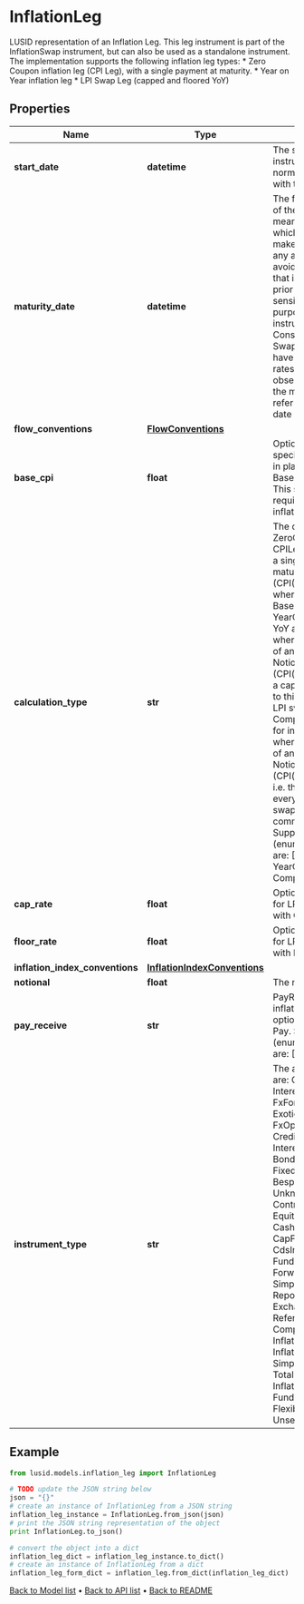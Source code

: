 # InflationLeg

LUSID representation of an Inflation Leg.  This leg instrument is part of the InflationSwap instrument, but can also be used as a standalone instrument.  The implementation supports the following inflation leg types:  * Zero Coupon inflation leg (CPI Leg), with a single payment at maturity.  * Year on Year inflation leg  * LPI Swap Leg (capped and floored YoY)

## Properties
Name | Type | Description | Notes
------------ | ------------- | ------------- | -------------
**start_date** | **datetime** | The start date of the instrument. This is normally synonymous with the trade-date. | 
**maturity_date** | **datetime** | The final maturity date of the instrument. This means the last date on which the instruments makes a payment of any amount.  For the avoidance of doubt, that is not necessarily prior to its last sensitivity date for the purposes of risk; e.g. instruments such as  Constant Maturity Swaps (CMS) often have sensitivities to rates that may well be observed or set prior to the maturity date, but refer to a termination date beyond it. | 
**flow_conventions** | [**FlowConventions**](FlowConventions.md) |  | 
**base_cpi** | **float** | Optional BaseCPI, if specified it will be used in place of BaseCPI(StartDate).  This should not be required for standard inflation swaps. | [optional] 
**calculation_type** | **str** | The calculation type.  ZeroCoupon is used for CPILegs where there is a single payment at maturity of  Notional * (CPI(T) / CPI(T0) - 1)  where CPI(T0) is the BaseCPI of this leg  YearOnYear is used for YoY and LPI swap legs where there is a series of annual payments  Notional * dayCount * (CPI(t) / CPI(t-1) - 1)  If a cap and floor is added to this it becomes an LPI swap leg.  Compounded is used for inflation swap legs where there is a series of annual payments  Notional * dayCount * (CPI(t) / CPI(T0) - 1)  i.e. the BaseCPI is used every year. These swaps are not as common as CPI or    Supported string (enumeration) values are: [ZeroCoupon, YearOnYear, Compounded]. | 
**cap_rate** | **float** | Optional cap, needed for LPI Legs or CPI Legs with Caps | [optional] 
**floor_rate** | **float** | Optional floor, needed for LPI Legs or CPI Legs with Floors. | [optional] 
**inflation_index_conventions** | [**InflationIndexConventions**](InflationIndexConventions.md) |  | 
**notional** | **float** | The notional | 
**pay_receive** | **str** | PayReceive flag for the inflation leg.  This field is optional and defaults to Pay.    Supported string (enumeration) values are: [Pay, Receive]. | [optional] 
**instrument_type** | **str** | The available values are: QuotedSecurity, InterestRateSwap, FxForward, Future, ExoticInstrument, FxOption, CreditDefaultSwap, InterestRateSwaption, Bond, EquityOption, FixedLeg, FloatingLeg, BespokeCashFlowsLeg, Unknown, TermDeposit, ContractForDifference, EquitySwap, CashPerpetual, CapFloor, CashSettled, CdsIndex, Basket, FundingLeg, FxSwap, ForwardRateAgreement, SimpleInstrument, Repo, Equity, ExchangeTradedOption, ReferenceInstrument, ComplexBond, InflationLinkedBond, InflationSwap, SimpleCashFlowLoan, TotalReturnSwap, InflationLeg, FundShareClass, FlexibleLoan, UnsettledCash, Cash | 

## Example

```python
from lusid.models.inflation_leg import InflationLeg

# TODO update the JSON string below
json = "{}"
# create an instance of InflationLeg from a JSON string
inflation_leg_instance = InflationLeg.from_json(json)
# print the JSON string representation of the object
print InflationLeg.to_json()

# convert the object into a dict
inflation_leg_dict = inflation_leg_instance.to_dict()
# create an instance of InflationLeg from a dict
inflation_leg_form_dict = inflation_leg.from_dict(inflation_leg_dict)
```
[Back to Model list](../README.md#documentation-for-models) &#8226; [Back to API list](../README.md#documentation-for-api-endpoints) &#8226; [Back to README](../README.md)


